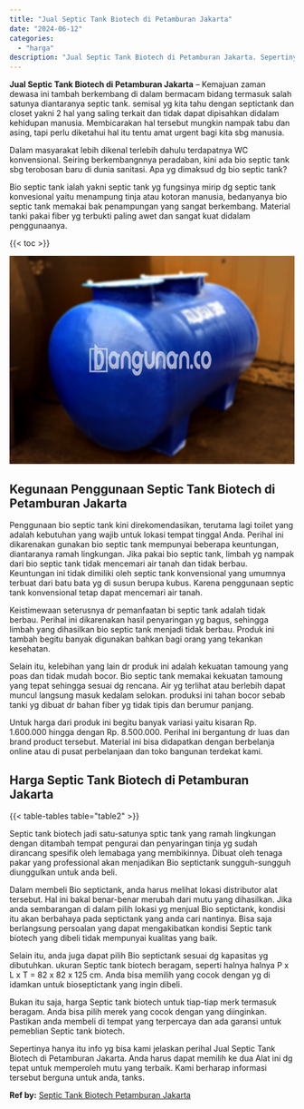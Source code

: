 ```yaml
---
title: "Jual Septic Tank Biotech di Petamburan Jakarta"
date: "2024-06-12"
categories: 
  - "harga"
description: "Jual Septic Tank Biotech di Petamburan Jakarta. Sepertinya hanya itu info yg bisa kami jelaskan perihal Jual Septic Tank Biotech di Petamburan Jakarta. Anda..."
---
```


**Jual Septic Tank Biotech di Petamburan Jakarta** – Kemajuan zaman dewasa ini tambah berkembang di dalam bermacam bidang termasuk salah satunya diantaranya septic tank. semisal yg kita tahu dengan septictank dan closet yakni 2 hal yang saling terkait dan tidak dapat dipisahkan didalam kehidupan manusia. Membicarakan hal tersebut mungkin nampak tabu dan asing, tapi perlu diketahui hal itu tentu amat urgent bagi kita sbg manusia.

Dalam masyarakat lebih dikenal terlebih dahulu terdapatnya WC konvensional. Seiring berkembangnnya peradaban, kini ada bio septic tank sbg terobosan baru di dunia sanitasi. Apa yg dimaksud dg bio septic tank?

Bio septic tank ialah yakni septic tank yg fungsinya mirip dg septic tank konvesional yaitu menampung tinja atau kotoran manusia, bedanyanya bio septic tank memakai bak penampungan yang sangat berkembang. Material tanki pakai fiber yg terbukti paling awet dan sangat kuat didalam penggunaanya.

{{< toc >}}

![Jual Septic Tank Biotech di Petamburan Jakarta](/images/jual-bio-septictank-02.png)

## Kegunaan Penggunaan Septic Tank Biotech di Petamburan Jakarta

Penggunaan bio septic tank kini direkomendasikan, terutama lagi toilet yang adalah kebutuhan yang wajib untuk lokasi tempat tinggal Anda. Perihal ini dikarenakan gunakan bio septic tank mempunyai beberapa keuntungan, diantaranya ramah lingkungan. Jika pakai bio septic tank, limbah yg nampak dari bio septic tank tidak mencemari air tanah dan tidak berbau. Keuntungan ini tidak dimiliki oleh septic tank konvensional yang umumnya terbuat dari batu bata yg di susun berupa kubus. Karena penggunaan septic tank konvensional tetap dapat mencemari air tanah.

Keistimewaan seterusnya dr pemanfaatan bi septic tank adalah tidak berbau. Perihal ini dikarenakan hasil penyaringan yg bagus, sehingga limbah yang dihasilkan bio septic tank menjadi tidak berbau. Produk ini tambah begitu banyak digunakan bahkan bagi orang yang tekankan kesehatan.

Selain itu, kelebihan yang lain dr produk ini adalah kekuatan tamoung yang poas dan tidak mudah bocor. Bio septic tank memakai kekuatan tamoung yang tepat sehingga sesuai dg rencana. Air yg terlihat atau berlebih dapat muncul langsung masuk kedalam selokan. produksi ini tahan bocor sebab tanki yg dibuat dr bahan fiber yg tidak tipis dan berumur panjang.

Untuk harga dari produk ini begitu banyak variasi yaitu kisaran Rp. 1.600.000 hingga dengan Rp. 8.500.000. Perihal ini bergantung dr luas dan brand product tersebut. Material ini bisa didapatkan dengan berbelanja online atau di pusat perbelanjaan dan toko bangunan terdekat kami.

## Harga Septic Tank Biotech di Petamburan Jakarta

{{< table-tables table="table2" >}}

Septic tank biotech jadi satu-satunya sptic tank yang ramah lingkungan dengan ditambah tempat pengurai dan penyaringan tinja yg sudah dirancang spesifik oleh lemabaga yang membikinnya. Dibuat oleh tenaga pakar yang professional akan menjadikan Bio septictank sungguh-sungguh diunggulkan untuk anda beli.

Dalam membeli Bio septictank, anda harus melihat lokasi distributor alat tersebut. Hal ini bakal benar-benar merubah dari mutu yang dihasilkan. Jika anda sembarangan di dalam pilih lokasi yg menjual Bio septictank, kondisi itu akan berbahaya pada septictank yang anda cari nantinya. Bisa saja berlangsung persoalan yang dapat mengakibatkan kondisi Septic tank biotech yang dibeli tidak mempunyai kualitas yang baik.

Selain itu, anda juga dapat pilih Bio septictank sesuai dg kapasitas yg dibutuhkan. ukuran Septic tank biotech beragam, seperti halnya halnya P x L x T = 82 x 82 x 125 cm. Anda bisa memilih yang cocok dengan yg di idamkan untuk bioseptictank yang ingin dibeli.

Bukan itu saja, harga Septic tank biotech untuk tiap-tiap merk termasuk beragam. Anda bisa pilih merek yang cocok dengan yang diinginkan. Pastikan anda membeli di tempat yang terpercaya dan ada garansi untuk pemeblian Septic tank biotech.

Sepertinya hanya itu info yg bisa kami jelaskan perihal Jual Septic Tank Biotech di Petamburan Jakarta. Anda harus dapat memilih ke dua Alat ini dg tepat untuk memperoleh mutu yang terbaik. Kami berharap informasi tersebut berguna untuk anda, tanks.

**Ref by:** [Septic Tank Biotech Petamburan Jakarta](https://id.wikipedia.org/wiki/Septic)
